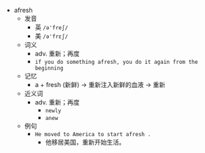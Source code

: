 - afresh
  - 发音
    - 英 `/ə'freʃ/`
    - 美 `/ə'frɛʃ/`
  - 词义
    - adv. 重新；再度
    - `if you do something afresh, you do it again from the beginning`
  - 记忆
    - a + fresh (新鲜) → 重新注入新鲜的血液 → 重新
  - 近义词
    - adv. 重新；再度
      - `newly`
      - `anew`
  - 例句
    - `He moved to America to start afresh .`
      - 他移居美国，重新开始生活。

